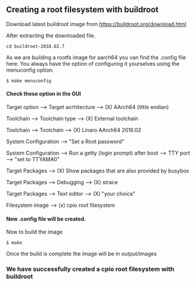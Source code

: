 ## Creating a root filesystem with buildroot

Download latest buildroot image from https://buildroot.org/download.html 

After extracting the downloaded file.

```
cd buildroot-2018.02.7
```
As we are building a rootfs image for aarch64 you van find the .config file here. You always have the option of configuring it  yourselves using the menuconfig option.
```
$ make menuconfig
```
#### Check these option in the GUI

Target option --> Target acrhitecture --> (X) AArch64 (little endian)

Toolchain --> Toolchain type --> (X) External toolchain 

Toolchain --> Toolchain --> (X) Linaro AArch64 2016.02

System Configuration --> "Set a Root password"

System Configuration --> Run a getty (login prompt) after boot --> TTY port --> "set to TTYAMA0"

Target Packages --> (X) Show packages that are also provided by busybox 

Target Packages --> Debugging --> (X) strace

Target Packages --> Text editor --> (X) "your choice" 

Filesystem image --> (x) cpio root filesystem

#### New .config file will be created.

Now to build the image
```
$ make
```

Once the build is complete the image will be in output/images

### We have successfully created a cpio root filesystem with buildroot






